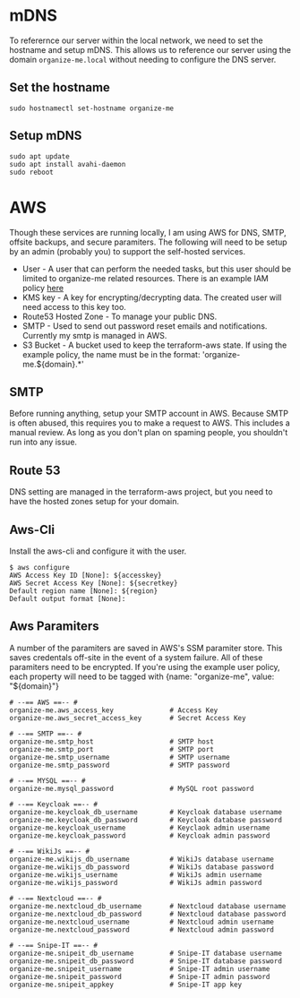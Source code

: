 # mDNS
To referernce our server within the local network, we need to set the hostname and setup mDNS. This allows us to reference our server using the domain `organize-me.local` without needing to configure the DNS server.

## Set the hostname
```
sudo hostnamectl set-hostname organize-me
```

## Setup mDNS
```
sudo apt update
sudo apt install avahi-daemon
sudo reboot
```


# AWS
Though these services are running locally, I am using AWS for DNS, SMTP, offsite backups, and secure paramiters. The following will need to be setup by an admin (probably you) to support the self-hosted services.

 * User - A user that can perform the needed tasks, but this user should be limited to organize-me related resources. There is an example IAM policy [here](/organize-me-policy.json)
 * KMS key - A key for encrypting/decrypting data. The created user will need access to this key too.
 * Route53 Hosted Zone - To manage your public DNS.
 * SMTP - Used to send out password reset emails and notifications. Currently my smtp is managed in AWS.
 * S3 Bucket - A bucket used to keep the terraform-aws state. If using the example policy, the name must be in the format: 'organize-me.${domain}.*'

## SMTP
Before running anything, setup your SMTP account in AWS. Because SMTP is often abused, this requires you to make a request to AWS. This includes a manual review. As long as you don't plan on spaming people, you shouldn't run into any issue.

## Route 53
DNS setting are managed in the terraform-aws project, but you need to have the hosted zones setup for your domain.

## Aws-Cli
Install the aws-cli and configure it with the user.
```
$ aws configure
AWS Access Key ID [None]: ${accesskey}
AWS Secret Access Key [None]: ${secretkey}
Default region name [None]: ${region}
Default output format [None]:
```

## Aws Paramiters
A number of the paramiters are saved in AWS's SSM paramiter store. This saves credentals off-site in the event of a system failure. All of these paramiters need to be encrypted. If you're using the example user policy, each property will need to be tagged with {name: "organize-me", value: "${domain}"}

```
# --== AWS ==-- #
organize-me.aws_access_key              # Access Key
organize-me.aws_secret_access_key       # Secret Access Key

# --== SMTP ==-- #
organize-me.smtp_host                   # SMTP host
organize-me.smtp_port                   # SMTP port
organize-me.smtp_username               # SMTP username
organize-me.smtp_password               # SMTP password

# --== MYSQL ==-- #
organize-me.mysql_password              # MySQL root password

# --== Keycloak ==-- #
organize-me.keycloak_db_username        # Keycloak database username
organize-me.keycloak_db_password        # Keycloak database password
organize-me.keycloak_username           # Keyclaok admin username
organize-me.keycloak_password           # Keycloak admin password

# --== WikiJs ==-- #
organize-me.wikijs_db_username          # WikiJs database username
organize-me.wikijs_db_password          # WikiJs database password
organize-me.wikijs_username             # WikiJs admin username
organize-me.wikijs_password             # WikiJs admin password

# --== Nextcloud ==-- #
organize-me.nextcloud_db_username       # Nextcloud database username
organize-me.nextcloud_db_password       # Nextcloud database password
organize-me.nextcloud_username          # Nextcloud admin username
organize-me.nextcloud_password          # Nextcloud admin password

# --== Snipe-IT ==-- #
organize-me.snipeit_db_username         # Snipe-IT database username
organize-me.snipeit_db_password         # Snipe-IT database password
organize-me.snipeit_username            # Snipe-IT admin username
organize-me.snipeit_password            # Snipe-IT admin password
organize-me.snipeit_appkey              # Snipe-IT app key
```
